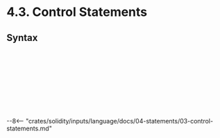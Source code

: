 <!-- This file is generated automatically by infrastructure scripts. Please don't edit by hand. -->

# 4.3. Control Statements

## Syntax

```{ .ebnf #IfStatement }

```

<pre ebnf-snippet="IfStatement" style="display: none;"><a href="#IfStatement"><span class="k">IfStatement</span></a><span class="o"> = </span><span class="cm">(* if_keyword: *)</span><span class="o"> </span><a href="../../01-file-structure/08-keywords#IfKeyword"><span class="k">IF_KEYWORD</span></a><br /><span class="o">              </span><span class="cm">(* open_paren: *)</span><span class="o"> </span><a href="../../01-file-structure/09-punctuation#OpenParen"><span class="k">OPEN_PAREN</span></a><br /><span class="o">              </span><span class="cm">(* condition: *)</span><span class="o"> </span><a href="../../05-expressions/01-base-expressions#Expression"><span class="k">Expression</span></a><br /><span class="o">              </span><span class="cm">(* close_paren: *)</span><span class="o"> </span><a href="../../01-file-structure/09-punctuation#CloseParen"><span class="k">CLOSE_PAREN</span></a><br /><span class="o">              </span><span class="cm">(* body: *)</span><span class="o"> </span><a href="../01-blocks#Statement"><span class="k">Statement</span></a><br /><span class="o">              </span><span class="cm">(* else_branch: *)</span><span class="o"> </span><a href="#ElseBranch"><span class="k">ElseBranch</span></a><span class="o">?</span><span class="o">;</span></pre>

```{ .ebnf #ElseBranch }

```

<pre ebnf-snippet="ElseBranch" style="display: none;"><a href="#ElseBranch"><span class="k">ElseBranch</span></a><span class="o"> = </span><span class="cm">(* else_keyword: *)</span><span class="o"> </span><a href="../../01-file-structure/08-keywords#ElseKeyword"><span class="k">ELSE_KEYWORD</span></a><br /><span class="o">             </span><span class="cm">(* body: *)</span><span class="o"> </span><a href="../01-blocks#Statement"><span class="k">Statement</span></a><span class="o">;</span></pre>

```{ .ebnf #ForStatement }

```

<pre ebnf-snippet="ForStatement" style="display: none;"><a href="#ForStatement"><span class="k">ForStatement</span></a><span class="o"> = </span><span class="cm">(* for_keyword: *)</span><span class="o"> </span><a href="../../01-file-structure/08-keywords#ForKeyword"><span class="k">FOR_KEYWORD</span></a><br /><span class="o">               </span><span class="cm">(* open_paren: *)</span><span class="o"> </span><a href="../../01-file-structure/09-punctuation#OpenParen"><span class="k">OPEN_PAREN</span></a><br /><span class="o">               </span><span class="cm">(* initialization: *)</span><span class="o"> </span><a href="#ForStatementInitialization"><span class="k">ForStatementInitialization</span></a><br /><span class="o">               </span><span class="cm">(* condition: *)</span><span class="o"> </span><a href="#ForStatementCondition"><span class="k">ForStatementCondition</span></a><br /><span class="o">               </span><span class="cm">(* iterator: *)</span><span class="o"> </span><a href="../../05-expressions/01-base-expressions#Expression"><span class="k">Expression</span></a><span class="o">?</span><br /><span class="o">               </span><span class="cm">(* close_paren: *)</span><span class="o"> </span><a href="../../01-file-structure/09-punctuation#CloseParen"><span class="k">CLOSE_PAREN</span></a><br /><span class="o">               </span><span class="cm">(* body: *)</span><span class="o"> </span><a href="../01-blocks#Statement"><span class="k">Statement</span></a><span class="o">;</span></pre>

```{ .ebnf #ForStatementInitialization }

```

<pre ebnf-snippet="ForStatementInitialization" style="display: none;"><a href="#ForStatementInitialization"><span class="k">ForStatementInitialization</span></a><span class="o"> = </span><span class="cm">(* variant: *)</span><span class="o"> </span><a href="../01-blocks#ExpressionStatement"><span class="k">ExpressionStatement</span></a><br /><span class="o">                           | </span><span class="cm">(* variant: *)</span><span class="o"> </span><a href="../02-declaration-statements#VariableDeclarationStatement"><span class="k">VariableDeclarationStatement</span></a><br /><span class="o">                           | </span><span class="cm">(* variant: *)</span><span class="o"> </span><a href="../02-declaration-statements#TupleDeconstructionStatement"><span class="k">TupleDeconstructionStatement</span></a><br /><span class="o">                           | </span><span class="cm">(* variant: *)</span><span class="o"> </span><a href="../../01-file-structure/09-punctuation#Semicolon"><span class="k">SEMICOLON</span></a><span class="o">;</span></pre>

```{ .ebnf #ForStatementCondition }

```

<pre ebnf-snippet="ForStatementCondition" style="display: none;"><a href="#ForStatementCondition"><span class="k">ForStatementCondition</span></a><span class="o"> = </span><span class="cm">(* variant: *)</span><span class="o"> </span><a href="../01-blocks#ExpressionStatement"><span class="k">ExpressionStatement</span></a><br /><span class="o">                      | </span><span class="cm">(* variant: *)</span><span class="o"> </span><a href="../../01-file-structure/09-punctuation#Semicolon"><span class="k">SEMICOLON</span></a><span class="o">;</span></pre>

```{ .ebnf #WhileStatement }

```

<pre ebnf-snippet="WhileStatement" style="display: none;"><a href="#WhileStatement"><span class="k">WhileStatement</span></a><span class="o"> = </span><span class="cm">(* while_keyword: *)</span><span class="o"> </span><a href="../../01-file-structure/08-keywords#WhileKeyword"><span class="k">WHILE_KEYWORD</span></a><br /><span class="o">                 </span><span class="cm">(* open_paren: *)</span><span class="o"> </span><a href="../../01-file-structure/09-punctuation#OpenParen"><span class="k">OPEN_PAREN</span></a><br /><span class="o">                 </span><span class="cm">(* condition: *)</span><span class="o"> </span><a href="../../05-expressions/01-base-expressions#Expression"><span class="k">Expression</span></a><br /><span class="o">                 </span><span class="cm">(* close_paren: *)</span><span class="o"> </span><a href="../../01-file-structure/09-punctuation#CloseParen"><span class="k">CLOSE_PAREN</span></a><br /><span class="o">                 </span><span class="cm">(* body: *)</span><span class="o"> </span><a href="../01-blocks#Statement"><span class="k">Statement</span></a><span class="o">;</span></pre>

```{ .ebnf #DoWhileStatement }

```

<pre ebnf-snippet="DoWhileStatement" style="display: none;"><a href="#DoWhileStatement"><span class="k">DoWhileStatement</span></a><span class="o"> = </span><span class="cm">(* do_keyword: *)</span><span class="o"> </span><a href="../../01-file-structure/08-keywords#DoKeyword"><span class="k">DO_KEYWORD</span></a><br /><span class="o">                   </span><span class="cm">(* body: *)</span><span class="o"> </span><a href="../01-blocks#Statement"><span class="k">Statement</span></a><br /><span class="o">                   </span><span class="cm">(* while_keyword: *)</span><span class="o"> </span><a href="../../01-file-structure/08-keywords#WhileKeyword"><span class="k">WHILE_KEYWORD</span></a><br /><span class="o">                   </span><span class="cm">(* open_paren: *)</span><span class="o"> </span><a href="../../01-file-structure/09-punctuation#OpenParen"><span class="k">OPEN_PAREN</span></a><br /><span class="o">                   </span><span class="cm">(* condition: *)</span><span class="o"> </span><a href="../../05-expressions/01-base-expressions#Expression"><span class="k">Expression</span></a><br /><span class="o">                   </span><span class="cm">(* close_paren: *)</span><span class="o"> </span><a href="../../01-file-structure/09-punctuation#CloseParen"><span class="k">CLOSE_PAREN</span></a><br /><span class="o">                   </span><span class="cm">(* semicolon: *)</span><span class="o"> </span><a href="../../01-file-structure/09-punctuation#Semicolon"><span class="k">SEMICOLON</span></a><span class="o">;</span></pre>

```{ .ebnf #ContinueStatement }

```

<pre ebnf-snippet="ContinueStatement" style="display: none;"><a href="#ContinueStatement"><span class="k">ContinueStatement</span></a><span class="o"> = </span><span class="cm">(* continue_keyword: *)</span><span class="o"> </span><a href="../../01-file-structure/08-keywords#ContinueKeyword"><span class="k">CONTINUE_KEYWORD</span></a><br /><span class="o">                    </span><span class="cm">(* semicolon: *)</span><span class="o"> </span><a href="../../01-file-structure/09-punctuation#Semicolon"><span class="k">SEMICOLON</span></a><span class="o">;</span></pre>

```{ .ebnf #BreakStatement }

```

<pre ebnf-snippet="BreakStatement" style="display: none;"><a href="#BreakStatement"><span class="k">BreakStatement</span></a><span class="o"> = </span><span class="cm">(* break_keyword: *)</span><span class="o"> </span><a href="../../01-file-structure/08-keywords#BreakKeyword"><span class="k">BREAK_KEYWORD</span></a><br /><span class="o">                 </span><span class="cm">(* semicolon: *)</span><span class="o"> </span><a href="../../01-file-structure/09-punctuation#Semicolon"><span class="k">SEMICOLON</span></a><span class="o">;</span></pre>

```{ .ebnf #ReturnStatement }

```

<pre ebnf-snippet="ReturnStatement" style="display: none;"><a href="#ReturnStatement"><span class="k">ReturnStatement</span></a><span class="o"> = </span><span class="cm">(* return_keyword: *)</span><span class="o"> </span><a href="../../01-file-structure/08-keywords#ReturnKeyword"><span class="k">RETURN_KEYWORD</span></a><br /><span class="o">                  </span><span class="cm">(* expression: *)</span><span class="o"> </span><a href="../../05-expressions/01-base-expressions#Expression"><span class="k">Expression</span></a><span class="o">?</span><br /><span class="o">                  </span><span class="cm">(* semicolon: *)</span><span class="o"> </span><a href="../../01-file-structure/09-punctuation#Semicolon"><span class="k">SEMICOLON</span></a><span class="o">;</span></pre>

```{ .ebnf #EmitStatement }

```

<pre ebnf-snippet="EmitStatement" style="display: none;"><span class="cm">(* Introduced in 0.4.21 *)</span><br /><a href="#EmitStatement"><span class="k">EmitStatement</span></a><span class="o"> = </span><span class="cm">(* emit_keyword: *)</span><span class="o"> </span><a href="../../01-file-structure/08-keywords#EmitKeyword"><span class="k">EMIT_KEYWORD</span></a><br /><span class="o">                </span><span class="cm">(* event: *)</span><span class="o"> </span><a href="../../05-expressions/06-identifiers#IdentifierPath"><span class="k">IdentifierPath</span></a><br /><span class="o">                </span><span class="cm">(* arguments: *)</span><span class="o"> </span><a href="../../05-expressions/02-function-calls#ArgumentsDeclaration"><span class="k">ArgumentsDeclaration</span></a><br /><span class="o">                </span><span class="cm">(* semicolon: *)</span><span class="o"> </span><a href="../../01-file-structure/09-punctuation#Semicolon"><span class="k">SEMICOLON</span></a><span class="o">;</span></pre>

--8<-- "crates/solidity/inputs/language/docs/04-statements/03-control-statements.md"
